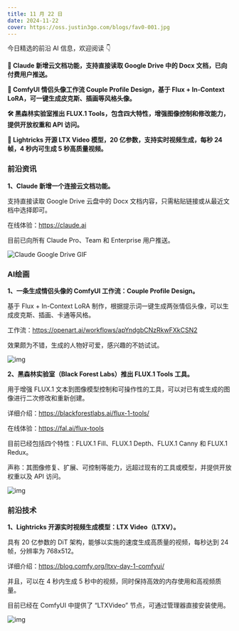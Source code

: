 ```yaml
---
title: 11 月 22 日
date: 2024-11-22
cover: https://oss.justin3go.com/blogs/fav0-001.jpg
---
```


今日精选的前沿 AI 信息，欢迎阅读 👇

**🤖 Claude 新增云文档功能，支持直接读取 Google Drive 中的 Docx 文档，已向付费用户推送。**

**🎨 ComfyUI 情侣头像工作流 Couple Profile Design，基于 Flux + In-Context LoRA，可一键生成皮克斯、插画等风格头像。**

**🛠️ 黑森林实验室推出 FLUX.1 Tools，包含四大特性，增强图像控制和修改能力，提供开放权重和 API 访问。**

**🎥 Lightricks 开源 LTX Video 模型，20 亿参数，支持实时视频生成，每秒 24 帧，4 秒内可生成 5 秒高质量视频。**



### 前沿资讯

**1、Claude 新增一个连接云文档功能。**

支持直接读取 Google Drive 云盘中的 Docx 文档内容，只需粘贴链接或从最近文档中选择即可。

在线体验：https://claude.ai

目前已向所有 Claude Pro、Team 和 Enterprise 用户推送。

![Claude Google Drive GIF](https://cdn.jsdelivr.net/gh/freelander/oss@master/ai-daily/2024-11-22/Claude%20Google%20Drive%20GIF.gif)



### AI绘画

**1、一条生成情侣头像的 ComfyUI 工作流：Couple Profile Design。**

基于 Flux + In-Context LoRA 制作，根据提示词一键生成两张情侣头像，可以生成皮克斯、插画、卡通等风格。

工作流：https://openart.ai/workflows/apYndgbCNzRkwFXkCSN2

效果颇为不错，生成的人物好可爱，感兴趣的不妨试试。

![img](https://cdn.jsdelivr.net/gh/freelander/oss@master/ai-daily/2024-11-22/image_23giNE_d_1731947020636_raw.jpg)



**2、黑森林实验室（Black Forest Labs）推出 FLUX.1 Tools 工具。**

用于增强 FLUX.1 文本到图像模型控制和可操作性的工具，可以对已有或生成的图像进行二次修改和重新创建。

详细介绍：https://blackforestlabs.ai/flux-1-tools/

在线体验：https://fal.ai/flux-tools

目前已经包括四个特性：FLUX.1 Fill、FLUX.1 Depth、FLUX.1 Canny 和 FLUX.1 Redux。

声称：其图像修复、扩展、可控制等能力，远超过现有的工具或模型，并提供开放权重以及 API 访问。

![img](https://cdn.jsdelivr.net/gh/freelander/oss@master/ai-daily/2024-11-22/AD_4nXfM84Nir6HIU1xcJeNOolz7ZH7SIYTBudA0jeM2EQJb0LHoJMOZR17PAwf43peoFydja_z_j83LAYVMRL5gry5QF-q-Cm-SQG_iwhJcH7m8Sg1yXrQTi2JYjJQEQfLm5F30_fCnYQ.png)



### 前沿技术

**1、Lightricks 开源实时视频生成模型：LTX Video（LTXV）。**

具有 20 亿参数的 DiT 架构，能够以实施的速度生成高质量的视频，每秒达到 24 帧，分辨率为 768x512。

详细介绍：https://blog.comfy.org/ltxv-day-1-comfyui/

并且，可以在 4 秒内生成 5 秒中的视频，同时保持高效的内存使用和高视频质量。

目前已经在 ComfyUI 中提供了 “LTXVideo” 节点，可通过管理器直接安装使用。

![img](https://blog.comfy.org/content/images/2024/11/image-11.png)






